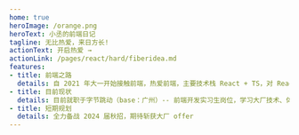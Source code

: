 ```yaml
---
home: true
heroImage: /orange.png
heroText: 小丞的前端日记
tagline: 无比热爱，来日方长!
actionText: 开启热爱 →
actionLink: /pages/react/hard/fiberidea.md
features:
- title: 前端之路
  details: 自 2021 年大一开始接触前端，热爱前端，主要技术栈 React + TS，对 React 源码有深入的理解。
- title: 目前现状
  details: 目前就职于字节跳动（base：广州）-- 前端开发实习生岗位，学习大厂技术、体验团队协作的规范流程、积累实习经验。
- title: 短期规划
  details: 全力备战 2024 届秋招，期待斩获大厂 offer
---
```

<!-- 
<ClientOnly>
  <BottomData/>
</ClientOnly> -->